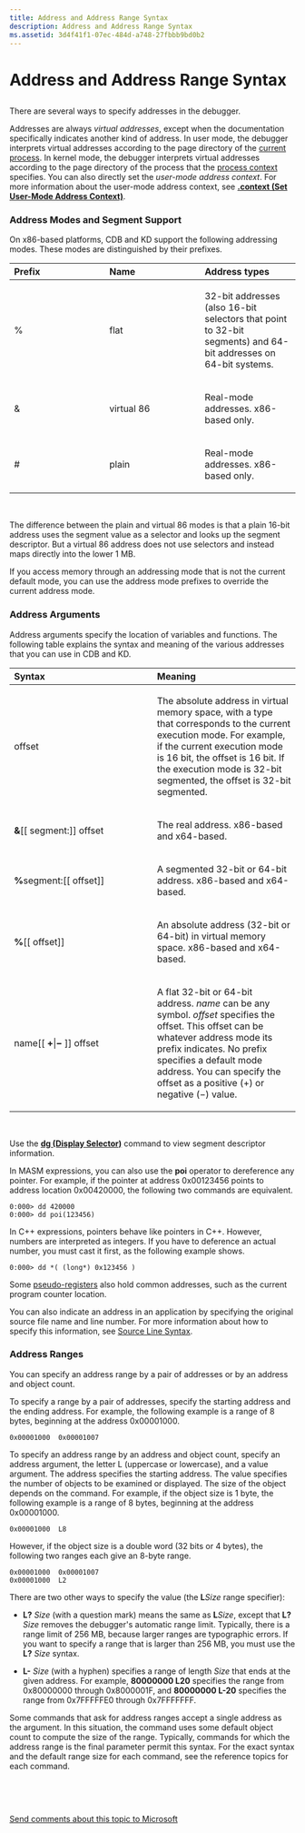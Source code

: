 ```yaml
---
title: Address and Address Range Syntax
description: Address and Address Range Syntax
ms.assetid: 3d4f41f1-07ec-484d-a748-27fbbb9bd0b2
---
```


# Address and Address Range Syntax


## <span id="ddk_address_and_address_range_syntax_dbg"></span><span id="DDK_ADDRESS_AND_ADDRESS_RANGE_SYNTAX_DBG"></span>


There are several ways to specify addresses in the debugger.

Addresses are always *virtual addresses*, except when the documentation specifically indicates another kind of address. In user mode, the debugger interprets virtual addresses according to the page directory of the [current process](controlling-processes-and-threads.md). In kernel mode, the debugger interprets virtual addresses according to the page directory of the process that the [process context](changing-contexts.md#process-context) specifies. You can also directly set the *user-mode address context*. For more information about the user-mode address context, see [**.context (Set User-Mode Address Context)**](-context--set-user-mode-address-context-.md).

### <span id="address_modes_and_segment_support"></span><span id="ADDRESS_MODES_AND_SEGMENT_SUPPORT"></span>Address Modes and Segment Support

On x86-based platforms, CDB and KD support the following addressing modes. These modes are distinguished by their prefixes.

<table>
<colgroup>
<col width="33%" />
<col width="33%" />
<col width="33%" />
</colgroup>
<thead>
<tr class="header">
<th align="left">Prefix</th>
<th align="left">Name</th>
<th align="left">Address types</th>
</tr>
</thead>
<tbody>
<tr class="odd">
<td align="left"><p>%</p></td>
<td align="left"><p>flat</p></td>
<td align="left"><p>32-bit addresses (also 16-bit selectors that point to 32-bit segments) and 64-bit addresses on 64-bit systems.</p></td>
</tr>
<tr class="even">
<td align="left"><p>&</p></td>
<td align="left"><p>virtual 86</p></td>
<td align="left"><p>Real-mode addresses. x86-based only.</p></td>
</tr>
<tr class="odd">
<td align="left"><p>#</p></td>
<td align="left"><p>plain</p></td>
<td align="left"><p>Real-mode addresses. x86-based only.</p></td>
</tr>
</tbody>
</table>

 

The difference between the plain and virtual 86 modes is that a plain 16-bit address uses the segment value as a selector and looks up the segment descriptor. But a virtual 86 address does not use selectors and instead maps directly into the lower 1 MB.

If you access memory through an addressing mode that is not the current default mode, you can use the address mode prefixes to override the current address mode.

### <span id="address_arguments"></span><span id="ADDRESS_ARGUMENTS"></span>Address Arguments

Address arguments specify the location of variables and functions. The following table explains the syntax and meaning of the various addresses that you can use in CDB and KD.

<table>
<colgroup>
<col width="50%" />
<col width="50%" />
</colgroup>
<thead>
<tr class="header">
<th align="left">Syntax</th>
<th align="left">Meaning</th>
</tr>
</thead>
<tbody>
<tr class="odd">
<td align="left"><p>offset</p></td>
<td align="left"><p>The absolute address in virtual memory space, with a type that corresponds to the current execution mode. For example, if the current execution mode is 16 bit, the offset is 16 bit. If the execution mode is 32-bit segmented, the offset is 32-bit segmented.</p></td>
</tr>
<tr class="even">
<td align="left"><p><strong>&</strong>[[ segment:]] offset</p></td>
<td align="left"><p>The real address. x86-based and x64-based.</p></td>
</tr>
<tr class="odd">
<td align="left"><p><strong>%</strong>segment:[[ offset]]</p></td>
<td align="left"><p>A segmented 32-bit or 64-bit address. x86-based and x64-based.</p></td>
</tr>
<tr class="even">
<td align="left"><p><strong>%</strong>[[ offset]]</p></td>
<td align="left"><p>An absolute address (32-bit or 64-bit) in virtual memory space. x86-based and x64-based.</p></td>
</tr>
<tr class="odd">
<td align="left"><p>name[[ <strong>+</strong>|<strong>−</strong> ]] offset</p></td>
<td align="left"><p>A flat 32-bit or 64-bit address. <em>name</em> can be any symbol. <em>offset</em> specifies the offset. This offset can be whatever address mode its prefix indicates. No prefix specifies a default mode address. You can specify the offset as a positive (+) or negative (−) value.</p></td>
</tr>
</tbody>
</table>

 

Use the [**dg (Display Selector)**](dg--display-selector-.md) command to view segment descriptor information.

In MASM expressions, you can also use the **poi** operator to dereference any pointer. For example, if the pointer at address 0x00123456 points to address location 0x00420000, the following two commands are equivalent.

``` syntax
0:000> dd 420000 
0:000> dd poi(123456) 
```

In C++ expressions, pointers behave like pointers in C++. However, numbers are interpreted as integers. If you have to deference an actual number, you must cast it first, as the following example shows.

``` syntax
0:000> dd *( (long*) 0x123456 ) 
```

Some [pseudo-registers](pseudo-register-syntax.md) also hold common addresses, such as the current program counter location.

You can also indicate an address in an application by specifying the original source file name and line number. For more information about how to specify this information, see [Source Line Syntax](source-line-syntax.md).

### <span id="address_ranges"></span><span id="ADDRESS_RANGES"></span>Address Ranges

You can specify an address range by a pair of addresses or by an address and object count.

To specify a range by a pair of addresses, specify the starting address and the ending address. For example, the following example is a range of 8 bytes, beginning at the address 0x00001000.

``` syntax
0x00001000  0x00001007
```

To specify an address range by an address and object count, specify an address argument, the letter L (uppercase or lowercase), and a value argument. The address specifies the starting address. The value specifies the number of objects to be examined or displayed. The size of the object depends on the command. For example, if the object size is 1 byte, the following example is a range of 8 bytes, beginning at the address 0x00001000.

``` syntax
0x00001000  L8
```

However, if the object size is a double word (32 bits or 4 bytes), the following two ranges each give an 8-byte range.

``` syntax
0x00001000  0x00001007
0x00001000  L2
```

There are two other ways to specify the value (the **L***Size* range specifier):

-   **L?** *Size* (with a question mark) means the same as **L***Size*, except that **L?** *Size* removes the debugger's automatic range limit. Typically, there is a range limit of 256 MB, because larger ranges are typographic errors. If you want to specify a range that is larger than 256 MB, you must use the **L?** *Size* syntax.

-   **L-** *Size* (with a hyphen) specifies a range of length *Size* that ends at the given address. For example, **80000000 L20** specifies the range from 0x80000000 through 0x8000001F, and **80000000 L-20** specifies the range from 0x7FFFFFE0 through 0x7FFFFFFF.

Some commands that ask for address ranges accept a single address as the argument. In this situation, the command uses some default object count to compute the size of the range. Typically, commands for which the address range is the final parameter permit this syntax. For the exact syntax and the default range size for each command, see the reference topics for each command.

 

 

[Send comments about this topic to Microsoft](mailto:wsddocfb@microsoft.com?subject=Documentation%20feedback%20[debugger\debugger]:%20Address%20and%20Address%20Range%20Syntax%20%20RELEASE:%20%285/15/2017%29&body=%0A%0APRIVACY%20STATEMENT%0A%0AWe%20use%20your%20feedback%20to%20improve%20the%20documentation.%20We%20don't%20use%20your%20email%20address%20for%20any%20other%20purpose,%20and%20we'll%20remove%20your%20email%20address%20from%20our%20system%20after%20the%20issue%20that%20you're%20reporting%20is%20fixed.%20While%20we're%20working%20to%20fix%20this%20issue,%20we%20might%20send%20you%20an%20email%20message%20to%20ask%20for%20more%20info.%20Later,%20we%20might%20also%20send%20you%20an%20email%20message%20to%20let%20you%20know%20that%20we've%20addressed%20your%20feedback.%0A%0AFor%20more%20info%20about%20Microsoft's%20privacy%20policy,%20see%20http://privacy.microsoft.com/default.aspx. "Send comments about this topic to Microsoft")




